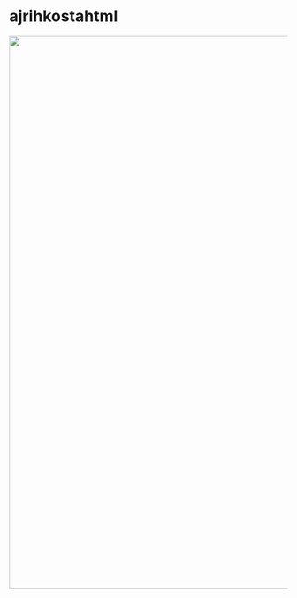 # ajrihkostahtml
<div id="header" align="center">
  <img src="https://avatars.dzeninfra.ru/get-zen_doc/1926321/pub_64ec492879aeaf5303b566cd_64ec4c469e6fc8695c849397/orig" width="1000"/>
</div>
